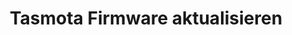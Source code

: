 ---
layout: post
title: "Tasmota Firmware aktualisieren"
categories: Smarthome, Tasmota, Firmware
---